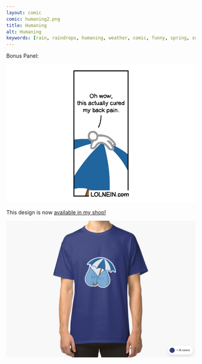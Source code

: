 ```yaml
---
layout: comic
comic: humaning2.png
title: Humaning
alt: Humaning
keywords: [rain, raindrops, humaning, weather, comic, funny, spring, summer, umbrella]
---
```


Bonus Panel:

![Humaning Bonus Panel](/images/humaning_bonus.png)

This design is now [available in my shop!](https://www.redbubble.com/shop/Lolnein)


 


[![Raindrops Shirt](/images/raindrops_shirt.png)](https://www.redbubble.com/shop/Lolnein)
